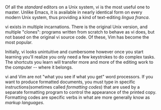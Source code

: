 Of all the *standard* editors on a Unix system, vi is the most useful one to master. Unlike Emacs, it is available in nearly identical form on every modern Unix system, thus providing a kind of text-editing *lingua franca*.  

vi exists in multiple incarnations. There is the original Unix version, and multiple "clones": programs written from scratch to behave as vi does, but not based on the original vi source code. Of these, Vim has become the most popular.

Initially, vi looks unintuitive and cumbersome however once you start learning you'll realize you only need a few keystrokes to do complex tasks. The shortcuts you learn will transfer more and more of the editing work to the computer -- where it belongs.

vi and Vim are not "what you see if what you get" word processors. If you want to produce formatted documents, you must type in specific instructions(sometimes called *formatting codes*) that are used by a separate formatting program to control the appearance of the printed copy. Formatting codes are specific verbs in what are more generally know as *markup languages*.  